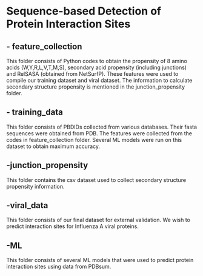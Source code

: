 # Sequence-based Detection of Protein Interaction Sites
## - feature_collection
This folder consists of Python codes to obtain the propensity of 8 amino acids (W,Y,R,L,V,T,M,S), secondary acid propensity (including junctions) and RelSASA (obtained from NetSurfP). These features were used to compile our training dataset and viral dataset. The information to calculate secondary structure propensity is mentioned in the junction_propensity folder.
## - training_data
This folder consists of PBDIDs collected from various databases. Their fasta sequences were obtained from PDB. The features were collected from the codes in feature_collection folder. Several ML models were run on this dataset to obtain maximum accuracy.
## -junction_propensity
This folder contains the csv dataset used to collect secondary structure propensity information.
## -viral_data
This folder consists of our final dataset for external validation. We wish to predict interaction sites for Influenza A viral proteins.
## -ML
This folder consists of several ML models that were used to predict protein interaction sites using data from PDBsum. 
